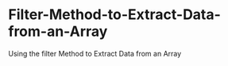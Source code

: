 # Filter-Method-to-Extract-Data-from-an-Array
Using the filter Method to Extract Data from an Array
